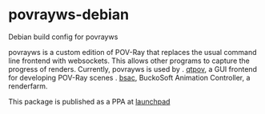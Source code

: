 # povrayws-debian
Debian build config for povrayws

povrayws is a custom edition of POV-Ray that replaces the usual command line frontend with websockets.
This allows other programs to capture the progress of renders.
Currently, povrayws is used by 
. [qtpov](http://www.buckosoft.com/qtpov), a GUI frontend for developing POV-Ray scenes
. [bsac](http://www.buckosoft.com/bsac), BuckoSoft Animation Controller, a renderfarm.

This package is published as a PPA at [launchpad](https://launchpad.net/~dickbalaska/+archive/ubuntu/povrayws)
